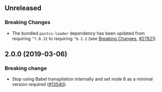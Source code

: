 <!-- Learn how to maintain this file at https://github.com/WordPress/gutenberg/tree/master/packages#maintaining-changelogs. -->

## Unreleased

### Breaking Changes

-   The bundled `postcs-loader` dependency has been updated from requiring `^7.0.32` to requiring `^8.2.2` (see [Breaking Changes](https://github.com/postcss/postcss/releases/tag/8.0.0), [#27821](https://github.com/WordPress/gutenberg/pull/27821)).

## 2.0.0 (2019-03-06)

### Breaking change

-   Stop using Babel transpilation internally and set node 8 as a minimal version required ([#13540](https://github.com/WordPress/gutenberg/pull/13540)).
